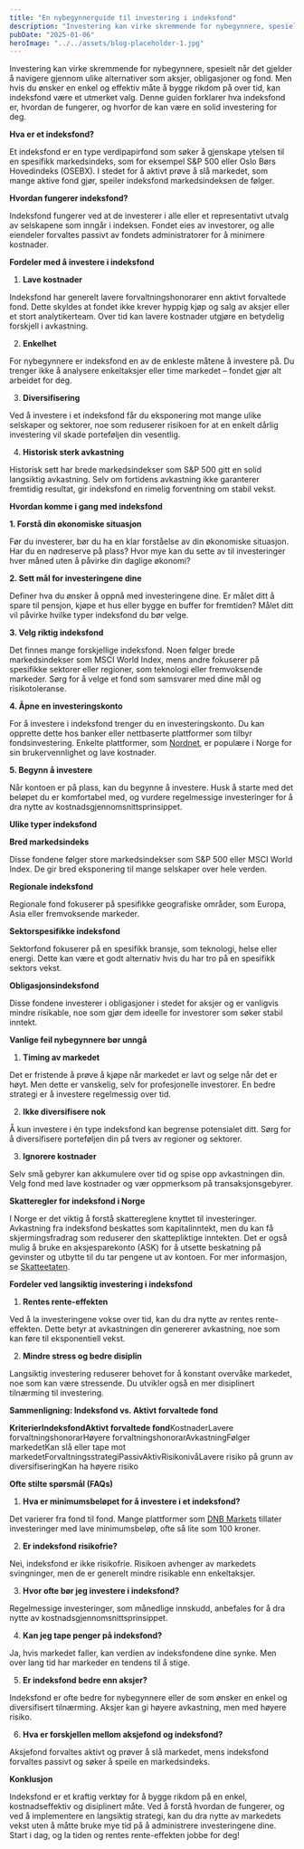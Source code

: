 ```yaml
---
title: "En nybegynnerguide til investering i indeksfond"
description: "Investering kan virke skremmende for nybegynnere, spesielt når det gjelder å navigere gjennom ulike alternativer som aksjer, obligasjoner og fond. Men hvis du ønsker en enkel og effektiv måte å bygge rikdom på over tid, kan indeksfond være et utmerket valg. Denne guiden forklarer hva indeksfond er, hvordan de fungerer, og hvorfor de kan være &#8230; Read more"
pubDate: "2025-01-06"
heroImage: "../../assets/blog-placeholder-1.jpg"
---
```


Investering kan virke skremmende for nybegynnere, spesielt når det gjelder å navigere gjennom ulike alternativer som aksjer, obligasjoner og fond. Men hvis du ønsker en enkel og effektiv måte å bygge rikdom på over tid, kan indeksfond være et utmerket valg. Denne guiden forklarer hva indeksfond er, hvordan de fungerer, og hvorfor de kan være en solid investering for deg.

**Hva er et indeksfond?**

Et indeksfond er en type verdipapirfond som søker å gjenskape ytelsen til en spesifikk markedsindeks, som for eksempel S&P 500 eller Oslo Børs Hovedindeks (OSEBX). I stedet for å aktivt prøve å slå markedet, som mange aktive fond gjør, speiler indeksfond markedsindeksen de følger.

**Hvordan fungerer indeksfond?**

Indeksfond fungerer ved at de investerer i alle eller et representativt utvalg av selskapene som inngår i indeksen. Fondet eies av investorer, og alle eiendeler forvaltes passivt av fondets administratorer for å minimere kostnader.

**Fordeler med å investere i indeksfond**

1. **Lave kostnader**

Indeksfond har generelt lavere forvaltningshonorarer enn aktivt forvaltede fond. Dette skyldes at fondet ikke krever hyppig kjøp og salg av aksjer eller et stort analytikerteam. Over tid kan lavere kostnader utgjøre en betydelig forskjell i avkastning.

2. **Enkelhet**

For nybegynnere er indeksfond en av de enkleste måtene å investere på. Du trenger ikke å analysere enkeltaksjer eller time markedet – fondet gjør alt arbeidet for deg.

3. **Diversifisering**

Ved å investere i et indeksfond får du eksponering mot mange ulike selskaper og sektorer, noe som reduserer risikoen for at en enkelt dårlig investering vil skade porteføljen din vesentlig.

4. **Historisk sterk avkastning**

Historisk sett har brede markedsindekser som S&P 500 gitt en solid langsiktig avkastning. Selv om fortidens avkastning ikke garanterer fremtidig resultat, gir indeksfond en rimelig forventning om stabil vekst.

**Hvordan komme i gang med indeksfond**

**1. Forstå din økonomiske situasjon**

Før du investerer, bør du ha en klar forståelse av din økonomiske situasjon. Har du en nødreserve på plass? Hvor mye kan du sette av til investeringer hver måned uten å påvirke din daglige økonomi?

**2. Sett mål for investeringene dine**

Definer hva du ønsker å oppnå med investeringene dine. Er målet ditt å spare til pensjon, kjøpe et hus eller bygge en buffer for fremtiden? Målet ditt vil påvirke hvilke typer indeksfond du bør velge.

**3. Velg riktig indeksfond**

Det finnes mange forskjellige indeksfond. Noen følger brede markedsindekser som MSCI World Index, mens andre fokuserer på spesifikke sektorer eller regioner, som teknologi eller fremvoksende markeder. Sørg for å velge et fond som samsvarer med dine mål og risikotoleranse.

**4. Åpne en investeringskonto**

For å investere i indeksfond trenger du en investeringskonto. Du kan opprette dette hos banker eller nettbaserte plattformer som tilbyr fondsinvestering. Enkelte plattformer, som [Nordnet](https://www.nordnet.no/), er populære i Norge for sin brukervennlighet og lave kostnader.

**5. Begynn å investere**

Når kontoen er på plass, kan du begynne å investere. Husk å starte med det beløpet du er komfortabel med, og vurdere regelmessige investeringer for å dra nytte av kostnadsgjennomsnittsprinsippet.

**Ulike typer indeksfond**

**Bred markedsindeks**

Disse fondene følger store markedsindekser som S&P 500 eller MSCI World Index. De gir bred eksponering til mange selskaper over hele verden.

**Regionale indeksfond**

Regionale fond fokuserer på spesifikke geografiske områder, som Europa, Asia eller fremvoksende markeder.

**Sektorspesifikke indeksfond**

Sektorfond fokuserer på en spesifikk bransje, som teknologi, helse eller energi. Dette kan være et godt alternativ hvis du har tro på en spesifikk sektors vekst.

**Obligasjonsindeksfond**

Disse fondene investerer i obligasjoner i stedet for aksjer og er vanligvis mindre risikable, noe som gjør dem ideelle for investorer som søker stabil inntekt.

**Vanlige feil nybegynnere bør unngå**

1. **Timing av markedet**

Det er fristende å prøve å kjøpe når markedet er lavt og selge når det er høyt. Men dette er vanskelig, selv for profesjonelle investorer. En bedre strategi er å investere regelmessig over tid.

2. **Ikke diversifisere nok**

Å kun investere i én type indeksfond kan begrense potensialet ditt. Sørg for å diversifisere porteføljen din på tvers av regioner og sektorer.

3. **Ignorere kostnader**

Selv små gebyrer kan akkumulere over tid og spise opp avkastningen din. Velg fond med lave kostnader og vær oppmerksom på transaksjonsgebyrer.

**Skatteregler for indeksfond i Norge**

I Norge er det viktig å forstå skattereglene knyttet til investeringer. Avkastning fra indeksfond beskattes som kapitalinntekt, men du kan få skjermingsfradrag som reduserer den skattepliktige inntekten. Det er også mulig å bruke en aksjesparekonto (ASK) for å utsette beskatning på gevinster og utbytte til du tar pengene ut av kontoen. For mer informasjon, se [Skatteetaten](https://www.skatteetaten.no/).

**Fordeler ved langsiktig investering i indeksfond**

1. **Rentes rente-effekten**

Ved å la investeringene vokse over tid, kan du dra nytte av rentes rente-effekten. Dette betyr at avkastningen din genererer avkastning, noe som kan føre til eksponentiell vekst.

2. **Mindre stress og bedre disiplin**

Langsiktig investering reduserer behovet for å konstant overvåke markedet, noe som kan være stressende. Du utvikler også en mer disiplinert tilnærming til investering.

**Sammenligning: Indeksfond vs. Aktivt forvaltede fond**

**Kriterier****Indeksfond****Aktivt forvaltede fond**KostnaderLavere forvaltningshonorarHøyere forvaltningshonorarAvkastningFølger markedetKan slå eller tape mot markedetForvaltningsstrategiPassivAktivRisikonivåLavere risiko på grunn av diversifiseringKan ha høyere risiko

**Ofte stilte spørsmål (FAQs)**

1. **Hva er minimumsbeløpet for å investere i et indeksfond?**

Det varierer fra fond til fond. Mange plattformer som [DNB Markets](https://www.dnb.no/) tillater investeringer med lave minimumsbeløp, ofte så lite som 100 kroner.

2. **Er indeksfond risikofrie?**

Nei, indeksfond er ikke risikofrie. Risikoen avhenger av markedets svingninger, men de er generelt mindre risikable enn enkeltaksjer.

3. **Hvor ofte bør jeg investere i indeksfond?**

Regelmessige investeringer, som månedlige innskudd, anbefales for å dra nytte av kostnadsgjennomsnittsprinsippet.

4. **Kan jeg tape penger på indeksfond?**

Ja, hvis markedet faller, kan verdien av indeksfondene dine synke. Men over lang tid har markeder en tendens til å stige.

5. **Er indeksfond bedre enn aksjer?**

Indeksfond er ofte bedre for nybegynnere eller de som ønsker en enkel og diversifisert tilnærming. Aksjer kan gi høyere avkastning, men med høyere risiko.

6. **Hva er forskjellen mellom aksjefond og indeksfond?**

Aksjefond forvaltes aktivt og prøver å slå markedet, mens indeksfond forvaltes passivt og søker å speile en markedsindeks.

**Konklusjon**

Indeksfond er et kraftig verktøy for å bygge rikdom på en enkel, kostnadseffektiv og disiplinert måte. Ved å forstå hvordan de fungerer, og ved å implementere en langsiktig strategi, kan du dra nytte av markedets vekst uten å måtte bruke mye tid på å administrere investeringene dine. Start i dag, og la tiden og rentes rente-effekten jobbe for deg!